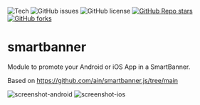 ![Tech](https://img.shields.io/badge/tech-JavaScript-brightgreen)
![GitHub issues](https://img.shields.io/github/issues/Representaciones-Pedraja/smartbanner)
![GitHub license](https://img.shields.io/badge/license-GNU%20GPL-blue.svg)
[![GitHub Repo stars](https://img.shields.io/github/stars/Representaciones-Pedraja/smartbanner?style=social)](https://github.com/Representaciones-Pedraja/smartbanner/stargazers)
[![GitHub forks](https://img.shields.io/github/forks/Representaciones-Pedraja/smartbanner?style=social)](https://github.com/Representaciones-Pedraja/smartbanner/forks)





# smartbanner
Module to promote your Android or iOS App in a SmartBanner.

Based on https://github.com/ain/smartbanner.js/tree/main



![screenshot-android](https://github.com/user-attachments/assets/23b4bf9e-b12d-4a0d-b856-502a06802d18)
![screenshot-ios](https://github.com/user-attachments/assets/4026b9c7-0b1b-47e9-bad9-d20425829c34)


